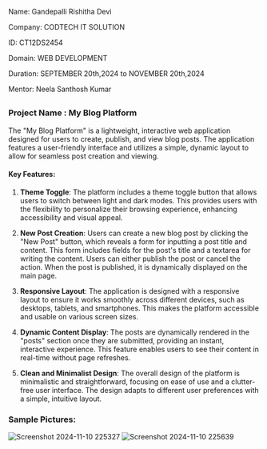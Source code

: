 Name: Gandepalli Rishitha Devi

Company: CODTECH IT SOLUTION

ID: CT12DS2454

Domain: WEB DEVELOPMENT

Duration: SEPTEMBER 20th,2024 to NOVEMBER 20th,2024

Mentor: Neela Santhosh Kumar 

##

### Project Name : My Blog Platform

The "My Blog Platform" is a lightweight, interactive web application designed for users to create, publish, and view blog posts. The application features a user-friendly interface and utilizes a simple, dynamic layout to allow for seamless post creation and viewing.

#### Key Features:

1. **Theme Toggle**: The platform includes a theme toggle button that allows users to switch between light and dark modes. This provides users with the flexibility to personalize their browsing experience, enhancing accessibility and visual appeal.

2. **New Post Creation**: Users can create a new blog post by clicking the "New Post" button, which reveals a form for inputting a post title and content. This form includes fields for the post's title and a textarea for writing the content. Users can either publish the post or cancel the action. When the post is published, it is dynamically displayed on the main page.

3. **Responsive Layout**: The application is designed with a responsive layout to ensure it works smoothly across different devices, such as desktops, tablets, and smartphones. This makes the platform accessible and usable on various screen sizes.

4. **Dynamic Content Display**: The posts are dynamically rendered in the "posts" section once they are submitted, providing an instant, interactive experience. This feature enables users to see their content in real-time without page refreshes.

5. **Clean and Minimalist Design**: The overall design of the platform is minimalistic and straightforward, focusing on ease of use and a clutter-free user interface. The design adapts to different user preferences with a simple, intuitive layout.

### Sample Pictures:

![Screenshot 2024-11-10 225327](https://github.com/user-attachments/assets/feb83490-a8ac-48d6-82d8-fd4fe26fbfe6)
![Screenshot 2024-11-10 225639](https://github.com/user-attachments/assets/a34c33b3-f99c-4143-9125-5a6815ac0530)


